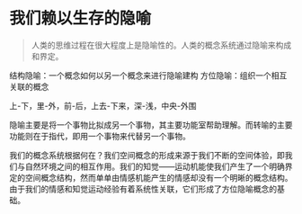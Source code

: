 # 我们赖以生存的隐喻

> 人类的思维过程在很大程度上是隐喻性的。人类的概念系统通过隐喻来构成和界定。

结构隐喻：一个概念如何以另一个概念来进行隐喻建构
方位隐喻：组织一个相互关联的概念

上-下，里-外，前-后，上去-下来，深-浅，中央-外围

隐喻主要是将一个事物比拟成另一个事物，其主要功能室帮助理解。而转喻的主要功能则在于指代，即用一个事物来代替另一个事物。

我们的概念系统根据何在？我们空间概念的形成来源于我们不断的空间体验，即我们与自然环境之间的相互作用。我们的知觉——运动机能使我们产生了一个明确界定的空间概念结构，然而单单由情感机能产生的情感却没有一个明晰的概念结构。由于我们的情感和知觉运动经验有着系统性关联，它们形成了方位隐喻概念的基础。